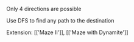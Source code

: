 
Only 4 directions are possible

Use DFS to find any path to the destination

Extension: [['Maze II']], [['Maze with Dynamite']]